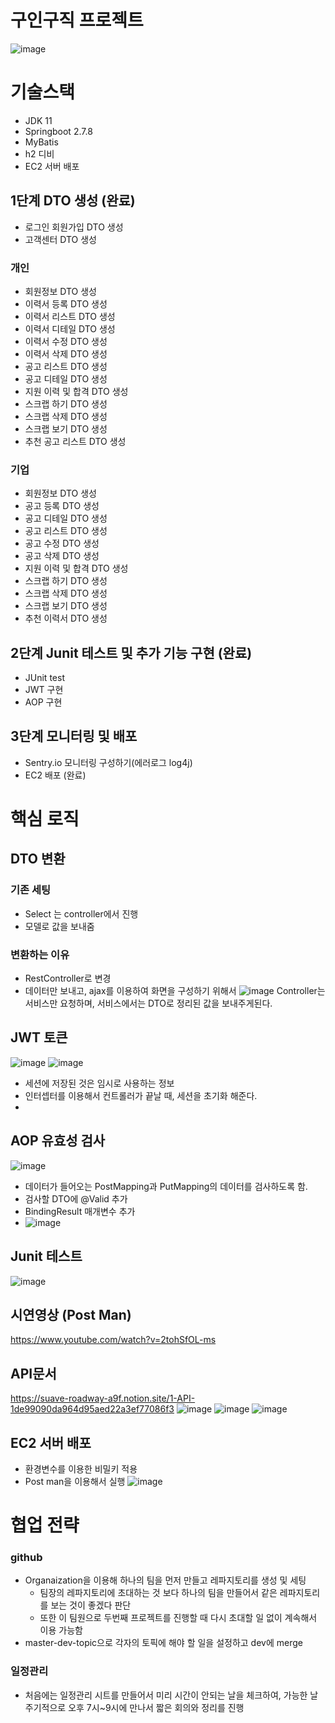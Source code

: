 # 구인구직 프로젝트
![image](https://user-images.githubusercontent.com/80329856/232012419-7744ae5a-1870-4be2-892c-e59728d92bfb.png)

# 기술스택
- JDK 11
- Springboot 2.7.8
- MyBatis
- h2 디비
- EC2 서버 배포

## 1단계 DTO 생성 (완료)
- 로그인 회원가입 DTO 생성
- 고객센터 DTO 생성

### 개인
- 회원정보 DTO 생성
- 이력서 등록 DTO 생성
- 이력서 리스트 DTO 생성
- 이력서 디테일 DTO 생성
- 이력서 수정 DTO 생성
- 이력서 삭제 DTO 생성
- 공고 리스트 DTO 생성
- 공고 디테일 DTO 생성
- 지원 이력 및 합격 DTO 생성
- 스크랩 하기 DTO 생성
- 스크랩 삭제 DTO 생성
- 스크랩 보기 DTO 생성
- 추천 공고 리스트 DTO 생성

### 기업
- 회원정보 DTO 생성
- 공고 등록 DTO 생성
- 공고 디테일 DTO 생성
- 공고 리스트 DTO 생성
- 공고 수정 DTO 생성
- 공고 삭제 DTO 생성
- 지원 이력 및 합격 DTO 생성
- 스크랩 하기 DTO 생성
- 스크랩 삭제 DTO 생성
- 스크랩 보기 DTO 생성
- 추천 이력서 DTO 생성

## 2단계 Junit 테스트 및 추가 기능 구현 (완료)
- JUnit test
- JWT 구현
- AOP 구현

## 3단계 모니터링 및 배포 
- Sentry.io 모니터링 구성하기(에러로그 log4j) 
- EC2 배포 (완료)

# 핵심 로직
## DTO 변환
### 기존 세팅
- Select 는 controller에서 진행
- 모델로 값을 보내줌
### 변환하는 이유
- RestController로 변경
- 데이터만 보내고, ajax를 이용하여 화면을 구성하기 위해서
![image](https://user-images.githubusercontent.com/80329856/232013999-1d910cc3-d114-4a94-b8e5-89b913f71d76.png)
Controller는 서비스만 요청하며, 서비스에서는 DTO로 정리된 값을 보내주게된다. 

## JWT 토큰
![image](https://user-images.githubusercontent.com/80329856/232014128-0bf5464f-2880-4123-bb13-57f36b22ed64.png)
![image](https://user-images.githubusercontent.com/80329856/232014235-30b115cf-7918-401b-8f09-a2f6b053b66f.png)
- 세션에 저장된 것은 임시로 사용하는 정보
- 인터셉터를 이용해서 컨트롤러가 끝날 때, 세션을 초기화 해준다.
- 
## AOP 유효성 검사
![image](https://user-images.githubusercontent.com/80329856/232014619-bb4f02c3-9d48-432e-a02d-54f7dfef94e2.png)
- 데이터가 들어오는 PostMapping과 PutMapping의 데이터를 검사하도록 함. 
- 검사할 DTO에 @Valid 추가
- BindingResult 매개변수 추가 
- ![image](https://user-images.githubusercontent.com/80329856/232014672-313c97f1-bbb2-435f-a520-e5d63a9b169a.png)

## Junit 테스트
![image](https://user-images.githubusercontent.com/80329856/232014737-9145dee4-8d0b-4f7e-8875-6c7a16025777.png)

## 시연영상 (Post Man)
https://www.youtube.com/watch?v=2tohSfOL-ms 

## API문서
https://suave-roadway-a9f.notion.site/1-API-1de99090da964d95aed22a3ef77086f3
![image](https://user-images.githubusercontent.com/80329856/232015144-68f5fc5c-4542-42f5-9e65-8e5c4b950636.png)
![image](https://user-images.githubusercontent.com/80329856/232015171-b724b042-4a41-4f94-b6f3-31c79783958c.png)
![image](https://user-images.githubusercontent.com/80329856/232015214-f718cb82-e094-40ae-9ba6-d6a637345c49.png)


## EC2 서버 배포
- 환경변수를 이용한 비밀키 적용
- Post man을 이용해서 실행 
![image](https://user-images.githubusercontent.com/80329856/232015258-fccfa4e3-3097-43bd-ada8-d9ca98a4f3b1.png)


# 협업 전략
### github
- Organaization을 이용해 하나의 팀을 먼저 만들고 레파지토리를 생성 및 세팅
  - 팀장의 레파지토리에 초대하는 것 보다 하나의 팀을 만들어서 같은 레파지토리를 보는 것이 좋겠다 판단
  - 또한 이 팀원으로 두번째 프로젝트를 진행할 때 다시 초대할 일 없이 계속해서 이용 가능함
- master-dev-topic으로 각자의 토픽에 해야 할 일을 설정하고 dev에 merge
### 일정관리
- 처음에는 일정관리 시트를 만들어서 미리 시간이 안되는 날을 체크하여, 가능한 날 주기적으로 오후 7시~9시에 만나서 짧은 회의와 정리를 진행
